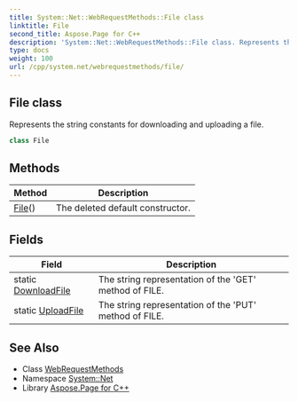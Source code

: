 ```yaml
---
title: System::Net::WebRequestMethods::File class
linktitle: File
second_title: Aspose.Page for C++
description: 'System::Net::WebRequestMethods::File class. Represents the string constants for downloading and uploading a file in C++.'
type: docs
weight: 100
url: /cpp/system.net/webrequestmethods/file/
---
```

## File class


Represents the string constants for downloading and uploading a file.

```cpp
class File
```

## Methods

| Method | Description |
| --- | --- |
| [File](./file/)() | The deleted default constructor. |
## Fields

| Field | Description |
| --- | --- |
| static [DownloadFile](./downloadfile/) | The string representation of the 'GET' method of FILE. |
| static [UploadFile](./uploadfile/) | The string representation of the 'PUT' method of FILE. |
## See Also

* Class [WebRequestMethods](../)
* Namespace [System::Net](../../)
* Library [Aspose.Page for C++](../../../)
